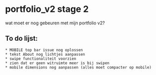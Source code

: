 # portfolio_v2 stage 2
wat moet er nog gebeuren met mijn portfolio v2?



## To do lijst:

    * MOBILE top bar issue nog oplossen
    * tekst About nog lichtjes aanpassen
    * swipe functionaliteit voorzien
    * zien dat er geen witruimte meer is bij swipen
    * mobile dimensions nog aanpassen (alles moet compacter op mobile)
